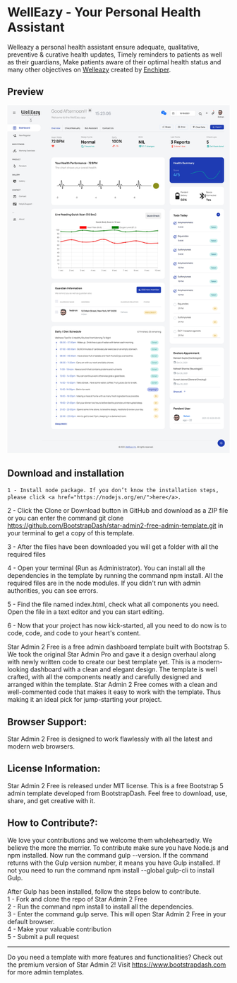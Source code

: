 

<h1>WellEazy - Your Personal Health Assistant</h1>
Welleazy a personal health assistant ensure adequate, qualitative, preventive & curative health updates, Timely reminders to patients as well as their guardians, Make patients aware of their optimal health status and many other objectives on <a href="https://welleazy.herokuapp.com/" target="_blank">Welleazy</a>  created by <a href="https://welleazy.herokuapp.com/" target="_blank">Enchiper</a>.

<h2>Preview</h2>
<a href="https://welleazy.herokuapp.com/" target="_blank"><img src="static\images\welleazy.jpg"></a>
<h2>Download and installation</h2>

	1 - Install node package. If you don’t know the installation steps, please click <a href="https://nodejs.org/en/">here</a>.

2 - Click the Clone or Download button in GitHub and download as a ZIP file or you can enter the command git clone https://github.com/BootstrapDash/star-admin2-free-admin-template.git in your terminal to get a copy of this template.

3 - After the files have been downloaded you will get a folder with all the required files

4 - Open your terminal (Run as Administrator). You can install all the dependencies in the template by running the command npm install. All the required files are in the node modules. If you didn't run with admin authorities, you can see errors.

5 - Find the file named index.html, check what all components you need. Open the file in a text editor and you can start editing.

6 - Now that your project has now kick-started, all you need to do now is to code, code, and code to your heart's content.

Star Admin 2 Free is a free admin dashboard template built with Bootstrap 5. We took the original Star Admin Pro and gave it a design overhaul along with newly written code to create our best template yet. This is a modern-looking dashboard with a clean and elegant design. The template is well crafted, with all the components neatly and carefully designed and arranged within the template. Star Admin 2 Free comes with a clean and well-commented code that makes it easy to work with the template. Thus making it an ideal pick for jump-starting your project.

<h2>Browser Support:</h2>

Star Admin 2 Free is designed to work flawlessly with all the latest and modern web browsers.

<h2>License Information:</h2>


Star Admin 2 Free is released under MIT license. This is a free Bootstrap 5 admin template developed from BootstrapDash. Feel free to download, use, share, and get creative with it.



<h2>How to Contribute?:</h2>


We love your contributions and we welcome them wholeheartedly. We believe the more the merrier. To contribute make sure you have Node.js and npm installed. Now run the command gulp --version. If the command returns with the Gulp version number, it means you have Gulp installed. If not you need to run the command npm install --global gulp-cli to install Gulp.


After Gulp has been installed, follow the steps below to contribute.
  <br>
	1 -  Fork and clone the repo of Star Admin 2 Free
  <br>
	2 - Run the command npm install to install all the dependencies.
  <br>
	3 - Enter the command gulp serve. This will open Star Admin 2 Free in your default browser.
  <br>
	4 - Make your valuable contribution
  <br>
	5 - Submit a pull request
  <hr>
Do you need a template with more features and functionalities? Check out the premium version of Star Admin 2! Visit <a href="https://www.bootstrapdash.com" target="_blank">https://www.bootstrapdash.com</a> for more admin templates.
